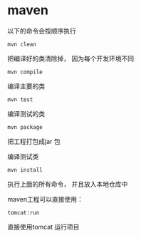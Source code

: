 # maven

以下的命令会按顺序执行



```
mvn clean
```

把编译好的类清除掉， 因为每个开发环境不同

```
mvn compile
```

编译主要的类

```
mvn test
```

编译测试的类

```
mvn package
```

把工程打包成jar 包

编译测试类

```
mvn install
```

执行上面的所有命令， 并且放入本地仓库中



maven工程可以直接使用：

```
tomcat:run 
```

直接使用tomcat 运行项目





 

